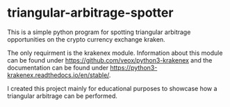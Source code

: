 # triangular-arbitrage-spotter
This is a simple python program for spotting triangular arbitrage opportunities on the crypto currency exchange kraken.

The only requirment is the krakenex module. Information about this module can be found under https://github.com/veox/python3-krakenex
and the documentation can be found under https://python3-krakenex.readthedocs.io/en/stable/.

I created this project mainly for educational purposes to showcase how a triangular arbitrage can be performed. 
